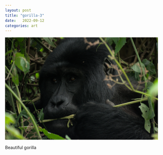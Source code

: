 ```yaml
---
layout: post
title: "gorilla-3"
date:   2022-09-12
categories: art
---
```


![gorilla-3](/img/arts/uganda/gorilla-3.jpg)

<span class='image-details'>
Beautiful gorilla
</span>
